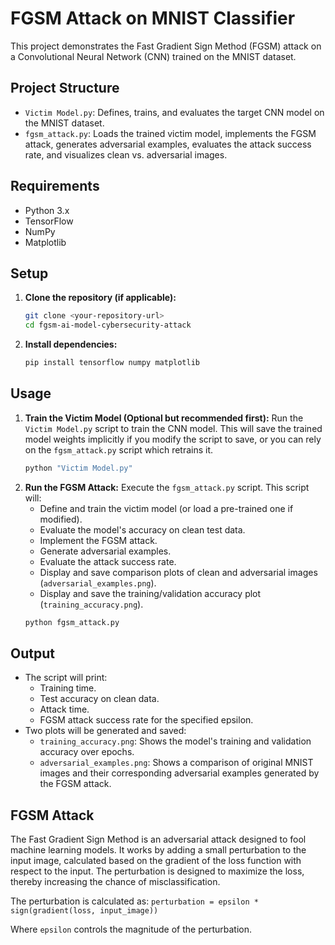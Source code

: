 # FGSM Attack on MNIST Classifier

This project demonstrates the Fast Gradient Sign Method (FGSM) attack on a Convolutional Neural Network (CNN) trained on the MNIST dataset.

## Project Structure

- `Victim Model.py`: Defines, trains, and evaluates the target CNN model on the MNIST dataset.
- `fgsm_attack.py`: Loads the trained victim model, implements the FGSM attack, generates adversarial examples, evaluates the attack success rate, and visualizes clean vs. adversarial images.

## Requirements

- Python 3.x
- TensorFlow
- NumPy
- Matplotlib

## Setup

1.  **Clone the repository (if applicable):**
    ```bash
    git clone <your-repository-url>
    cd fgsm-ai-model-cybersecurity-attack
    ```
2.  **Install dependencies:**
    ```bash
    pip install tensorflow numpy matplotlib
    ```

## Usage

1.  **Train the Victim Model (Optional but recommended first):**
    Run the `Victim Model.py` script to train the CNN model. This will save the trained model weights implicitly if you modify the script to save, or you can rely on the `fgsm_attack.py` script which retrains it.
    ```bash
    python "Victim Model.py"
    ```
2.  **Run the FGSM Attack:**
    Execute the `fgsm_attack.py` script. This script will:
    - Define and train the victim model (or load a pre-trained one if modified).
    - Evaluate the model's accuracy on clean test data.
    - Implement the FGSM attack.
    - Generate adversarial examples.
    - Evaluate the attack success rate.
    - Display and save comparison plots of clean and adversarial images (`adversarial_examples.png`).
    - Display and save the training/validation accuracy plot (`training_accuracy.png`).
    ```bash
    python fgsm_attack.py
    ```

## Output

- The script will print:
    - Training time.
    - Test accuracy on clean data.
    - Attack time.
    - FGSM attack success rate for the specified epsilon.
- Two plots will be generated and saved:
    - `training_accuracy.png`: Shows the model's training and validation accuracy over epochs.
    - `adversarial_examples.png`: Shows a comparison of original MNIST images and their corresponding adversarial examples generated by the FGSM attack.

## FGSM Attack

The Fast Gradient Sign Method is an adversarial attack designed to fool machine learning models. It works by adding a small perturbation to the input image, calculated based on the gradient of the loss function with respect to the input. The perturbation is designed to maximize the loss, thereby increasing the chance of misclassification.

The perturbation is calculated as:
`perturbation = epsilon * sign(gradient(loss, input_image))`

Where `epsilon` controls the magnitude of the perturbation.

